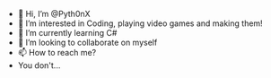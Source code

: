 - 👋 Hi, I’m @Pyth0nX
- 👀 I’m interested in Coding, playing video games and making them!
- 🌱 I’m currently learning C#
- 💞️ I’m looking to collaborate on myself
- 📫 How to reach me?
- You don't...

<!---
Pyth0nX/Pyth0nX is a ✨ special ✨ repository because its `README.md` (this file) appears on your GitHub profile.
You can click the Preview link to take a look at your changes.
--->
